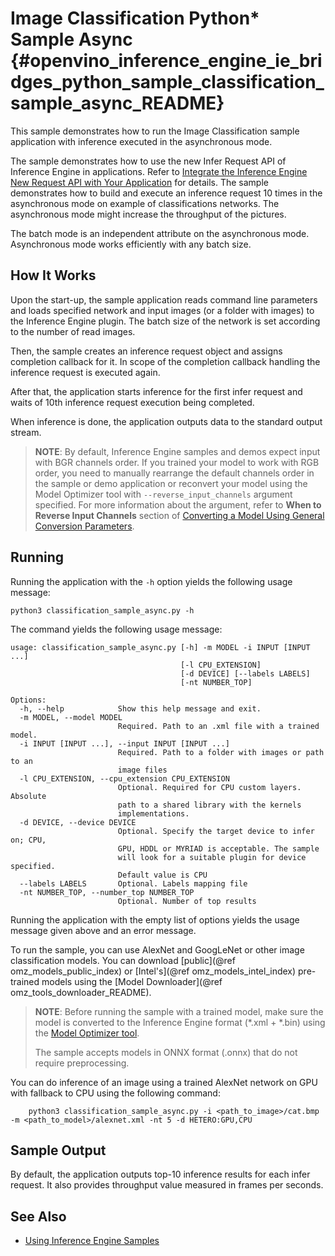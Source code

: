 # Image Classification Python* Sample Async {#openvino_inference_engine_ie_bridges_python_sample_classification_sample_async_README}

This sample demonstrates how to run the Image Classification sample application with inference executed in the asynchronous mode.

The sample demonstrates how to use the new Infer Request API of Inference Engine in applications.
Refer to [Integrate the Inference Engine New Request API with Your Application](../../../../../docs/IE_DG/Integrate_with_customer_application_new_API.md) for details.
The sample demonstrates how to build and execute an inference request 10 times in the asynchronous mode on example of classifications networks.
The asynchronous mode might increase the throughput of the pictures.

The batch mode is an independent attribute on the asynchronous mode. Asynchronous mode works efficiently with any batch size.

## How It Works

Upon the start-up, the sample application reads command line parameters and loads specified network and input images (or a
folder with images) to the Inference Engine plugin. The batch size of the network is set according to the number of read images.

Then, the sample creates an inference request object and assigns completion callback for it. In scope of the completion callback
handling the inference request is executed again.

After that, the application starts inference for the first infer request and waits of 10th inference request execution being completed.

When inference is done, the application outputs data to the standard output stream.

> **NOTE**: By default, Inference Engine samples and demos expect input with BGR channels order. If you trained your model to work with RGB order, you need to manually rearrange the default channels order in the sample or demo application or reconvert your model using the Model Optimizer tool with `--reverse_input_channels` argument specified. For more information about the argument, refer to **When to Reverse Input Channels** section of [Converting a Model Using General Conversion Parameters](../../../../../docs/MO_DG/prepare_model/convert_model/Converting_Model_General.md).

## Running

Running the application with the <code>-h</code> option yields the following usage message:
```
python3 classification_sample_async.py -h
```
The command yields the following usage message:
```
usage: classification_sample_async.py [-h] -m MODEL -i INPUT [INPUT ...]
                                      [-l CPU_EXTENSION]
                                      [-d DEVICE] [--labels LABELS]
                                      [-nt NUMBER_TOP]

Options:
  -h, --help            Show this help message and exit.
  -m MODEL, --model MODEL
                        Required. Path to an .xml file with a trained model.
  -i INPUT [INPUT ...], --input INPUT [INPUT ...]
                        Required. Path to a folder with images or path to an
                        image files
  -l CPU_EXTENSION, --cpu_extension CPU_EXTENSION
                        Optional. Required for CPU custom layers. Absolute
                        path to a shared library with the kernels
                        implementations.
  -d DEVICE, --device DEVICE
                        Optional. Specify the target device to infer on; CPU,
                        GPU, HDDL or MYRIAD is acceptable. The sample
                        will look for a suitable plugin for device specified.
                        Default value is CPU
  --labels LABELS       Optional. Labels mapping file
  -nt NUMBER_TOP, --number_top NUMBER_TOP
                        Optional. Number of top results
```

Running the application with the empty list of options yields the usage message given above and an error message.

To run the sample, you can use AlexNet and GoogLeNet or other image classification models. You can download [public](@ref omz_models_public_index) or [Intel's](@ref omz_models_intel_index) pre-trained models using the [Model Downloader](@ref omz_tools_downloader_README).

> **NOTE**: Before running the sample with a trained model, make sure the model is converted to the Inference Engine format (\*.xml + \*.bin) using the [Model Optimizer tool](../../../../../docs/MO_DG/Deep_Learning_Model_Optimizer_DevGuide.md).
>
> The sample accepts models in ONNX format (.onnx) that do not require preprocessing.

You can do inference of an image using a trained AlexNet network on GPU with fallback to CPU using the following command:
```
    python3 classification_sample_async.py -i <path_to_image>/cat.bmp -m <path_to_model>/alexnet.xml -nt 5 -d HETERO:GPU,CPU
```

## Sample Output

By default, the application outputs top-10 inference results for each infer request.
It also provides throughput value measured in frames per seconds.

## See Also
* [Using Inference Engine Samples](../../../../../docs/IE_DG/Samples_Overview.md)
